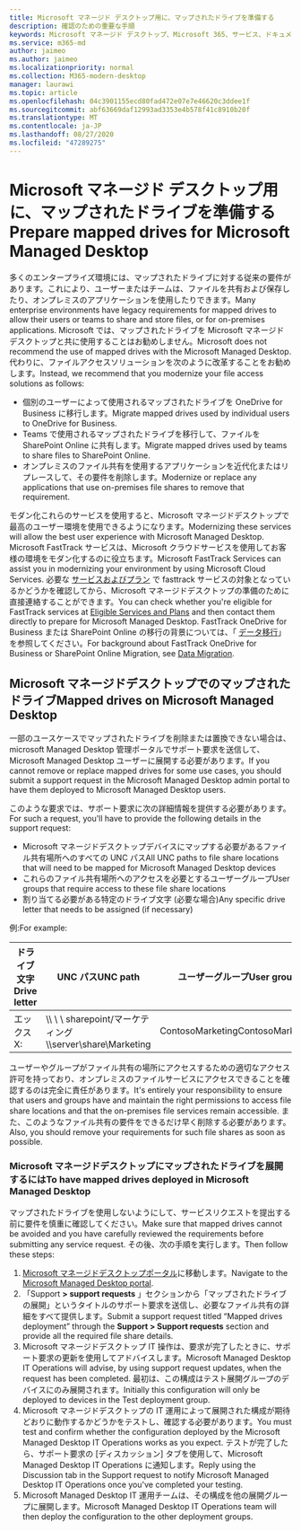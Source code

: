 ```yaml
---
title: Microsoft マネージド デスクトップ用に、マップされたドライブを準備する
description: 確認のための重要な手順
keywords: Microsoft マネージド デスクトップ、Microsoft 365、サービス、ドキュメント
ms.service: m365-md
author: jaimeo
ms.author: jaimeo
ms.localizationpriority: normal
ms.collection: M365-modern-desktop
manager: laurawi
ms.topic: article
ms.openlocfilehash: 04c3901155ecd80fad472e07e7e46620c3ddee1f
ms.sourcegitcommit: abf63669daf12993ad3353e4b578f41c8910b20f
ms.translationtype: MT
ms.contentlocale: ja-JP
ms.lasthandoff: 08/27/2020
ms.locfileid: "47289275"
---
```

#  <a name="prepare-mapped-drives-for-microsoft-managed-desktop"></a><span data-ttu-id="b472d-104">Microsoft マネージド デスクトップ用に、マップされたドライブを準備する</span><span class="sxs-lookup"><span data-stu-id="b472d-104">Prepare mapped drives for Microsoft Managed Desktop</span></span>

<span data-ttu-id="b472d-105">多くのエンタープライズ環境には、マップされたドライブに対する従来の要件があります。これにより、ユーザーまたはチームは、ファイルを共有および保存したり、オンプレミスのアプリケーションを使用したりできます。</span><span class="sxs-lookup"><span data-stu-id="b472d-105">Many enterprise environments have legacy requirements for mapped drives to allow their users or teams to share and store files, or for on-premises applications.</span></span> <span data-ttu-id="b472d-106">Microsoft では、マップされたドライブを Microsoft マネージドデスクトップと共に使用することはお勧めしません。</span><span class="sxs-lookup"><span data-stu-id="b472d-106">Microsoft does not recommend the use of mapped drives with the Microsoft Managed Desktop.</span></span> <span data-ttu-id="b472d-107">代わりに、ファイルアクセスソリューションを次のように改革することをお勧めします。</span><span class="sxs-lookup"><span data-stu-id="b472d-107">Instead, we recommend that you modernize your file access solutions as follows:</span></span>
  
- <span data-ttu-id="b472d-108">個別のユーザーによって使用されるマップされたドライブを OneDrive for Business に移行します。</span><span class="sxs-lookup"><span data-stu-id="b472d-108">Migrate mapped drives used by individual users to OneDrive for Business.</span></span> 
- <span data-ttu-id="b472d-109">Teams で使用されるマップされたドライブを移行して、ファイルを SharePoint Online に共有します。</span><span class="sxs-lookup"><span data-stu-id="b472d-109">Migrate mapped drives used by teams to share files to SharePoint Online.</span></span> 
- <span data-ttu-id="b472d-110">オンプレミスのファイル共有を使用するアプリケーションを近代化またはリプレースして、その要件を削除します。</span><span class="sxs-lookup"><span data-stu-id="b472d-110">Modernize or replace any applications that use on-premises file shares to remove that requirement.</span></span>
  
<span data-ttu-id="b472d-111">モダン化これらのサービスを使用すると、Microsoft マネージドデスクトップで最高のユーザー環境を使用できるようになります。</span><span class="sxs-lookup"><span data-stu-id="b472d-111">Modernizing these services will allow the best user experience with Microsoft Managed Desktop.</span></span> <span data-ttu-id="b472d-112">Microsoft FastTrack サービスは、Microsoft クラウドサービスを使用してお客様の環境をモダン化するのに役立ちます。</span><span class="sxs-lookup"><span data-stu-id="b472d-112">Microsoft FastTrack Services can assist you in modernizing your environment by using Microsoft Cloud Services.</span></span> <span data-ttu-id="b472d-113">必要な [サービスおよびプラン](https://docs.microsoft.com/fasttrack/m365-eligible-services-and-plans) で fasttrack サービスの対象となっているかどうかを確認してから、Microsoft マネージドデスクトップの準備のために直接連絡することができます。</span><span class="sxs-lookup"><span data-stu-id="b472d-113">You can check whether you're eligible for FastTrack services at [Eligible Services and Plans](https://docs.microsoft.com/fasttrack/m365-eligible-services-and-plans) and then contact them directly to prepare for Microsoft Managed Desktop.</span></span> <span data-ttu-id="b472d-114">FastTrack OneDrive for Business または SharePoint Online の移行の背景については、「 [データ移行](https://docs.microsoft.com/fasttrack/o365-data-migration)」を参照してください。</span><span class="sxs-lookup"><span data-stu-id="b472d-114">For background about FastTrack OneDrive for Business or SharePoint Online Migration, see [Data Migration](https://docs.microsoft.com/fasttrack/o365-data-migration).</span></span>

## <a name="mapped-drives-on-microsoft-managed-desktop"></a><span data-ttu-id="b472d-115">Microsoft マネージドデスクトップでのマップされたドライブ</span><span class="sxs-lookup"><span data-stu-id="b472d-115">Mapped drives on Microsoft Managed Desktop</span></span>
 
<span data-ttu-id="b472d-116">一部のユースケースでマップされたドライブを削除または置換できない場合は、microsoft Managed Desktop 管理ポータルでサポート要求を送信して、Microsoft Managed Desktop ユーザーに展開する必要があります。</span><span class="sxs-lookup"><span data-stu-id="b472d-116">If you cannot remove or replace mapped drives for some use cases, you should submit a support request in the Microsoft Managed Desktop admin portal to have them deployed to Microsoft Managed Desktop users.</span></span>
    
<span data-ttu-id="b472d-117">このような要求では、サポート要求に次の詳細情報を提供する必要があります。</span><span class="sxs-lookup"><span data-stu-id="b472d-117">For such a request, you'll have to provide the following details in the support request:</span></span> 

- <span data-ttu-id="b472d-118">Microsoft マネージドデスクトップデバイスにマップする必要があるファイル共有場所へのすべての UNC パス</span><span class="sxs-lookup"><span data-stu-id="b472d-118">All UNC paths to file share locations that will need to be mapped for Microsoft Managed Desktop devices</span></span> 
- <span data-ttu-id="b472d-119">これらのファイル共有場所へのアクセスを必要とするユーザーグループ</span><span class="sxs-lookup"><span data-stu-id="b472d-119">User groups that require access to these file share locations</span></span> 
- <span data-ttu-id="b472d-120">割り当てる必要がある特定のドライブ文字 (必要な場合)</span><span class="sxs-lookup"><span data-stu-id="b472d-120">Any specific drive letter that needs to be assigned (if necessary)</span></span>

<span data-ttu-id="b472d-121">例:</span><span class="sxs-lookup"><span data-stu-id="b472d-121">For example:</span></span>

| <span data-ttu-id="b472d-122">ドライブ文字</span><span class="sxs-lookup"><span data-stu-id="b472d-122">Drive letter</span></span> | <span data-ttu-id="b472d-123">UNC パス</span><span class="sxs-lookup"><span data-stu-id="b472d-123">UNC path</span></span> | <span data-ttu-id="b472d-124">ユーザーグループ</span><span class="sxs-lookup"><span data-stu-id="b472d-124">User group</span></span> |
|--------------|----------|------------|
| <span data-ttu-id="b472d-125">エックス</span><span class="sxs-lookup"><span data-stu-id="b472d-125">X:</span></span>  | <span data-ttu-id="b472d-126">\\\ \ \ sharepoint/マーケティング</span><span class="sxs-lookup"><span data-stu-id="b472d-126">\\\server\share\Marketing</span></span> | <span data-ttu-id="b472d-127">ContosoMarketing</span><span class="sxs-lookup"><span data-stu-id="b472d-127">ContosoMarketing</span></span> |

<span data-ttu-id="b472d-128">ユーザーやグループがファイル共有の場所にアクセスするための適切なアクセス許可を持っており、オンプレミスのファイルサービスにアクセスできることを確認するのは完全に責任があります。</span><span class="sxs-lookup"><span data-stu-id="b472d-128">It's entirely your responsibility to ensure that users and groups have and maintain the right permissions to access file share locations and that the on-premises file services remain accessible.</span></span> <span data-ttu-id="b472d-129">また、このようなファイル共有の要件をできるだけ早く削除する必要があります。</span><span class="sxs-lookup"><span data-stu-id="b472d-129">Also, you should remove your requirements for such file shares as soon as possible.</span></span>

### <a name="to-have-mapped-drives-deployed-in-microsoft-managed-desktop"></a><span data-ttu-id="b472d-130">Microsoft マネージドデスクトップにマップされたドライブを展開するには</span><span class="sxs-lookup"><span data-stu-id="b472d-130">To have mapped drives deployed in Microsoft Managed Desktop</span></span>
 
<span data-ttu-id="b472d-131">マップされたドライブを使用しないようにして、サービスリクエストを提出する前に要件を慎重に確認してください。</span><span class="sxs-lookup"><span data-stu-id="b472d-131">Make sure that mapped drives cannot be avoided and you have carefully reviewed the requirements before submitting any service request.</span></span> <span data-ttu-id="b472d-132">その後、次の手順を実行します。</span><span class="sxs-lookup"><span data-stu-id="b472d-132">Then follow these steps:</span></span>

1. <span data-ttu-id="b472d-133">[Microsoft マネージドデスクトップポータル](https://aka.ms/mmdportal)に移動します。</span><span class="sxs-lookup"><span data-stu-id="b472d-133">Navigate to the [Microsoft Managed Desktop portal](https://aka.ms/mmdportal).</span></span>  
2. <span data-ttu-id="b472d-134">「Support **> support requests** 」セクションから「マップされたドライブの展開」というタイトルのサポート要求を送信し、必要なファイル共有の詳細をすべて提供します。</span><span class="sxs-lookup"><span data-stu-id="b472d-134">Submit a support request titled “Mapped drives deployment” through the **Support > Support requests** section and provide all the required file share details.</span></span>  
3. <span data-ttu-id="b472d-135">Microsoft マネージドデスクトップ IT 操作は、要求が完了したときに、サポート要求の更新を使用してアドバイスします。</span><span class="sxs-lookup"><span data-stu-id="b472d-135">Microsoft Managed Desktop IT Operations will advise, by using support request updates, when the request has been completed.</span></span> <span data-ttu-id="b472d-136">最初は、この構成はテスト展開グループのデバイスにのみ展開されます。</span><span class="sxs-lookup"><span data-stu-id="b472d-136">Initially this configuration will only be deployed to devices in the Test deployment group.</span></span>  
4. <span data-ttu-id="b472d-137">Microsoft マネージドデスクトップの IT 運用によって展開された構成が期待どおりに動作するかどうかをテストし、確認する必要があります。</span><span class="sxs-lookup"><span data-stu-id="b472d-137">You must test and confirm whether the configuration deployed by the Microsoft Managed Desktop IT Operations works as you expect.</span></span> <span data-ttu-id="b472d-138">テストが完了したら、サポート要求の [ディスカッション] タブを使用して、Microsoft Managed Desktop IT Operations に通知します。</span><span class="sxs-lookup"><span data-stu-id="b472d-138">Reply using the Discussion tab in the Support request to notify Microsoft Managed Desktop IT Operations once you've completed your testing.</span></span>  
5. <span data-ttu-id="b472d-139">Microsoft Managed Desktop IT 運用チームは、その構成を他の展開グループに展開します。</span><span class="sxs-lookup"><span data-stu-id="b472d-139">Microsoft Managed Desktop IT Operations team will then deploy the configuration to the other deployment groups.</span></span> 
